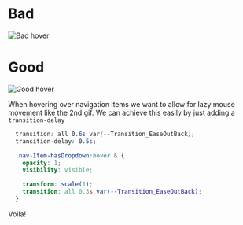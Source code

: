 # Bad
![Bad hover](http://i.imgur.com/kGwpXE3.gif)

# Good
![Good hover](http://i.imgur.com/q3hG1Bd.gif)

When hovering over navigation items we want to allow for lazy mouse movement like the 2nd gif. We can achieve this easily by just adding a `transition-delay`

```css
  transition: all 0.6s var(--Transition_EaseOutBack);
  transition-delay: 0.5s;

  .nav-Item-hasDropdown:hover & {
    opacity: 1;
    visibility: visible;

    transform: scale(1);
    transition: all 0.3s var(--Transition_EaseOutBack);
  }
```

Voila!
